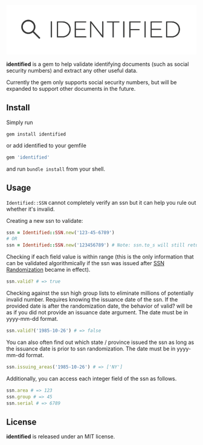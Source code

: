 ![identified](identified_logo.png)

**identified** is a gem to help validate identifying documents (such as social security numbers) and extract any other useful data.

Currently the gem only supports social security numbers, but will be expanded to support other documents in the future.

Install
-------
Simply run
```shell
gem install identified
```
or add identified to your gemfile
```ruby
gem 'identified'
```
and run `bundle install` from your shell.

Usage
-----
`Identified::SSN` cannot completely verify an ssn but it can help you rule out whether it's invalid.

Creating a new ssn to validate:
```ruby
ssn = Identified::SSN.new('123-45-6789')
# OR
ssn = Identified::SSN.new('123456789') # Note: ssn.to_s will still return '123-45-6789'
```

Checking if each field value is within range (this is the only information that can be validated algorithmically if the ssn was issued after [SSN Randomization](http://www.ssa.gov/employer/randomization.html) became in effect).

```ruby
ssn.valid? # => true
```

Checking against the ssn high group lists to eliminate millions of potentially invalid number. Requires knowing the issuance date of the ssn. If the provided date is after the randomization date, the behavior of valid? will be as if you did not provide an issuance date argument. The date must be in yyyy-mm-dd format.
```ruby
ssn.valid?('1985-10-26') # => false
```

You can also often find out which state / province issued the ssn as long as the issuance date is prior to ssn randomization. The date must be in yyyy-mm-dd format.
```ruby
ssn.issuing_areas('1985-10-26') # => ['NY']
```

Additionally, you can access each integer field of the ssn as follows.
```ruby
ssn.area # => 123
ssn.group # => 45
ssn.serial # => 6789
```

License
-------
**identified** is released under an MIT license.
